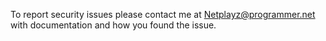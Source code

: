 To report security issues please contact me at Netplayz@programmer.net with documentation and how you found the issue.
